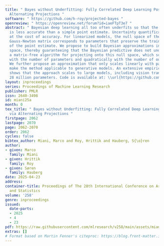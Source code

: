 ```yaml
---
title: " Bayes without Underfitting: Fully Correlated Deep Learning Posteriors via
  Alternating Projections "
software: " https://github.com/h-roy/projected-bayes "
openreview: " https://openreview.net/forum?id=iaeFTpT3e7 "
abstract: " Bayesian deep learning all too often underfits so that the Bayesian prediction
  is less accurate than a simple point estimate. Uncertainty quantification then comes
  at the cost of accuracy. For linearized models, the null space of the generalized
  Gauss-Newton matrix corresponds to parameters that preserve the training predictions
  of the point estimate. We propose to build Bayesian approximations in this null
  space, thereby guaranteeing that the Bayesian predictive does not underfit. We suggest
  a matrix-free algorithm for projecting onto this null space, which scales linearly
  with the number of parameters and quadratically with the number of output dimensions.
  We further propose an approximation that only scales linearly with parameters to
  make the method applicable to generative models. An extensive empirical evaluation
  shows that the approach scales to large models, including vision transformers with
  28 million parameters. Code is available at: \\url{https://github.com/h-roy/projected-bayes} "
layout: inproceedings
series: Proceedings of Machine Learning Research
publisher: PMLR
issn: 2640-3498
id: miani25a
month: 0
tex_title: " Bayes without Underfitting: Fully Correlated Deep Learning Posteriors
  via Alternating Projections "
firstpage: 2062
lastpage: 2070
page: 2062-2070
order: 2062
cycles: false
bibtex_author: Miani, Marco and Roy, Hrittik and Hauberg, S{\o}ren
author:
- given: Marco
  family: Miani
- given: Hrittik
  family: Roy
- given: Søren
  family: Hauberg
date: 2025-04-23
address:
container-title: Proceedings of The 28th International Conference on Artificial Intelligence
  and Statistics
volume: '258'
genre: inproceedings
issued:
  date-parts:
  - 2025
  - 4
  - 23
pdf: https://raw.githubusercontent.com/mlresearch/v258/main/assets/miani25a/miani25a.pdf
extras: []
# Format based on Martin Fenner's citeproc: https://blog.front-matter.io/posts/citeproc-yaml-for-bibliographies/
---
```

